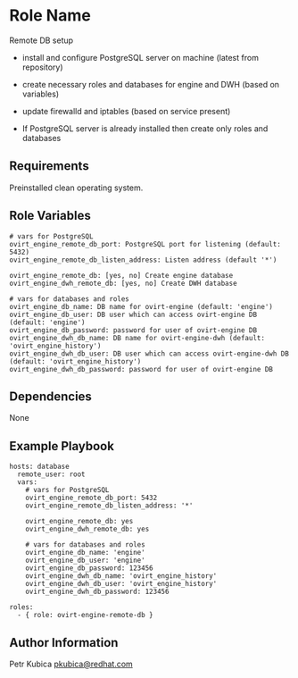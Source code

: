 Role Name
=========

Remote DB setup
- install and configure PostgreSQL server on machine (latest from repository) 
- create necessary roles and databases for engine and DWH (based on variables)
- update firewalld and iptables (based on service present)

- If PostgreSQL server is already installed then create only roles and databases

Requirements
------------

Preinstalled clean operating system.

Role Variables
--------------

    # vars for PostgreSQL
    ovirt_engine_remote_db_port: PostgreSQL port for listening (default: 5432)
    ovirt_engine_remote_db_listen_address: Listen address (default '*')
    
    ovirt_engine_remote_db: [yes, no] Create engine database
    ovirt_engine_dwh_remote_db: [yes, no] Create DWH database
    
    # vars for databases and roles
    ovirt_engine_db_name: DB name for ovirt-engine (default: 'engine')
    ovirt_engine_db_user: DB user which can access ovirt-engine DB (default: 'engine')
    ovirt_engine_db_password: password for user of ovirt-engine DB
    ovirt_engine_dwh_db_name: DB name for ovirt-engine-dwh (default: 'ovirt_engine_history')
    ovirt_engine_dwh_db_user: DB user which can access ovirt-engine-dwh DB (default: 'ovirt_engine_history')
    ovirt_engine_dwh_db_password: password for user of ovirt-engine DB
    
Dependencies
------------

None

Example Playbook
----------------

    hosts: database
      remote_user: root
      vars:
        # vars for PostgreSQL
        ovirt_engine_remote_db_port: 5432
        ovirt_engine_remote_db_listen_address: '*'
        
        ovirt_engine_remote_db: yes
        ovirt_engine_dwh_remote_db: yes
        
        # vars for databases and roles
        ovirt_engine_db_name: 'engine'
        ovirt_engine_db_user: 'engine'
        ovirt_engine_db_password: 123456
        ovirt_engine_dwh_db_name: 'ovirt_engine_history'
        ovirt_engine_dwh_db_user: 'ovirt_engine_history'
        ovirt_engine_dwh_db_password: 123456

    roles:
      - { role: ovirt-engine-remote-db }

Author Information
------------------

Petr Kubica
pkubica@redhat.com
